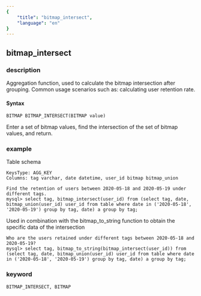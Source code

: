 ```yaml
---
{
    "title": "bitmap_intersect",
    "language": "en"
}
---
```


<!-- 
Licensed to the Apache Software Foundation (ASF) under one
or more contributor license agreements.  See the NOTICE file
distributed with this work for additional information
regarding copyright ownership.  The ASF licenses this file
to you under the Apache License, Version 2.0 (the
"License"); you may not use this file except in compliance
with the License.  You may obtain a copy of the License at

  http://www.apache.org/licenses/LICENSE-2.0

Unless required by applicable law or agreed to in writing,
software distributed under the License is distributed on an
"AS IS" BASIS, WITHOUT WARRANTIES OR CONDITIONS OF ANY
KIND, either express or implied.  See the License for the
specific language governing permissions and limitations
under the License.
-->

## bitmap_intersect
### description

Aggregation function, used to calculate the bitmap intersection after grouping. Common usage scenarios such as: calculating user retention rate.

#### Syntax

`BITMAP BITMAP_INTERSECT(BITMAP value)`

Enter a set of bitmap values, find the intersection of the set of bitmap values, and return.

### example

Table schema

```
KeysType: AGG_KEY
Columns: tag varchar, date datetime, user_id bitmap bitmap_union
```

```
Find the retention of users between 2020-05-18 and 2020-05-19 under different tags.
mysql> select tag, bitmap_intersect(user_id) from (select tag, date, bitmap_union(user_id) user_id from table where date in ('2020-05-18', '2020-05-19') group by tag, date) a group by tag;
```

Used in combination with the bitmap_to_string function to obtain the specific data of the intersection

```
Who are the users retained under different tags between 2020-05-18 and 2020-05-19?
mysql> select tag, bitmap_to_string(bitmap_intersect(user_id)) from (select tag, date, bitmap_union(user_id) user_id from table where date in ('2020-05-18', '2020-05-19') group by tag, date) a group by tag;
```

### keyword

    BITMAP_INTERSECT, BITMAP
